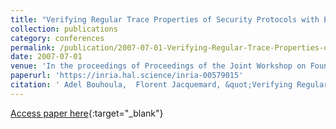 ```yaml
---
title: "Verifying Regular Trace Properties of Security Protocols with Explicit Destructors and Implicit Induction"
collection: publications
category: conferences
permalink: /publication/2007-07-01-Verifying-Regular-Trace-Properties-of-Security-Protocols-with-Explicit-Destructors-and-Implicit-Induction
date: 2007-07-01
venue: 'In the proceedings of Proceedings of the Joint Workshop on Foundations of Computer Security and Automated Reasoning for Security Protocol Analysis (FCS-ARSPA)'
paperurl: 'https://inria.hal.science/inria-00579015'
citation: ' Adel Bouhoula,  Florent Jacquemard, &quot;Verifying Regular Trace Properties of Security Protocols with Explicit Destructors and Implicit Induction.&quot; In the proceedings of Proceedings of the Joint Workshop on Foundations of Computer Security and Automated Reasoning for Security Protocol Analysis (FCS-ARSPA), 2007.'
---
```

[Access paper here](https://inria.hal.science/inria-00579015){:target="_blank"}
